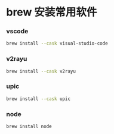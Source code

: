 # brew 安装常用软件

### vscode

```bash
brew install --cask visual-studio-code
```

### v2rayu
```bash
brew install --cask v2rayu
```

### upic
```bash
brew install --cask upic
```

### node
```bash
brew install node
```